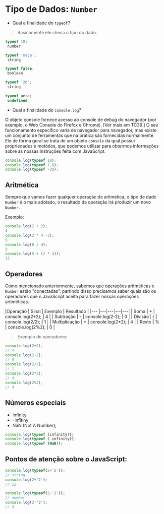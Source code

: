 # Tipo de Dados: `Number`

* Qual a finalidade do `typeof`?
 > Basicamente ele checa o tipo do dado.
 
 ```js
 typeof 10;  
  number

 typeof 'maça'; 
  string

typeof false;
  boolean

typeof '20';
  string

typeof pera;
  undefined
```

* Qual a finalidade do `console.log`?

O objeto console fornece acesso ao console de debug do navegador
(por exemplo, o Web Console do Firefox e Chrome).  [Ver mais em TC39.] 
O seu funcionamento específico varia de navegador para navegador, mas existe um conjunto de 
ferramentas que na prática são fornecidas normalmente. Ele de forma geral se trata de um objeto 
`console` da qual possui propriedades e metódos, que podemos utilizar para obtermos informações 
sobre as nossas instruções feita com JavaScript.

```js
console.log(typeof 10);
console.log(typeof 1.8);
console.log(typeof -20);
```

## Aritmética

Sempre que vamos fazer qualquer operação de aritmética, o tipo de dado `Number` é o mais adotado, o resultado da operação irá produzir um novo `Number`.

Exemplo: 

```js
console.log(2 + 2);
4
console.log(2 * 4 -3);
5
console.log(8 / 4);
2
console.log(5 + (2 * 4));
13
```

## Operadores

Como mencionado anteriormente, sabemos que operações aritméticas e `Number` estão "conectadas", partindo disso precisamos saber quais são os operadores
que o JavaScript aceita para fazer nossas operações aritméticas.


|Operação | Sinal | Exemplo  | Resultado  | 
|---              |---|---|---|---|
|  Soma           | + | console.log(2+2);  |  4 | 
|  Subtração      | - | console.log(2-2);  |  0 |
|  Divisão        | / | console.log(2/2);  |  1 |
|  Multiplicação  | * | console.log(2*2);  |  4 |
|  Resto          | % | console.log(2%2);  |  0 |


> Exemplo de operadores:

```js
console.log(2+2);
// 4
console.log(2-2);
// 0
console.log(2/2);
// 1
console.log(2*2);
// 4
console.log(2%2);
// 0
```


##  Números especiais
 - Infinity
 - -Infitiny
 - NaN (Not A Number);


```js
console.log(typeof (infinity));
console.log(typeof (-infinity));
console.log(typeof (NaN));


```

## Pontos de atenção sobre o JavaScript:

```js
console.log(typeof(2+'2'));
// string
console.log(2+'2');
// 22

console.log(typeof(2-'2'));
// number
console.log(2-'2');
// 0
```





